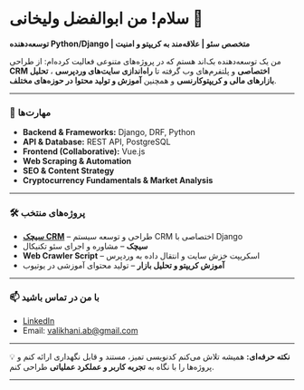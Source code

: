 

# سلام! من ابوالفضل ولیخانی 👋

**توسعه‌دهنده Python/Django | متخصص سئو | علاقه‌مند به کریپتو و امنیت**

من یک توسعه‌دهنده بک‌اند هستم که در پروژه‌های متنوعی فعالیت کرده‌ام: از طراحی **CRM اختصاصی** و پلتفرم‌های وب گرفته تا **راه‌اندازی سایت‌های وردپرسی** ، **تحلیل بازارهای مالی و کریپتوکارنسی** و همچنین **آموزش و تولید محتوا در حوزه‌های مختلف**.

---

### 🔧 مهارت‌ها

* **Backend & Frameworks:** Django, DRF, Python
* **API & Database:** REST API, PostgreSQL
* **Frontend (Collaborative):** Vue.js
* **Web Scraping & Automation**
* **SEO & Content Strategy**
* **Cryptocurrency Fundamentals & Market Analysis**

---

### 🛠 پروژه‌های منتخب

* **[سیچک CRM](https://sicheck.ir)** – طراحی و توسعه سیستم CRM اختصاصی با Django
* **سیچک** – مشاوره و اجرای سئو تکنیکال
* **Web Crawler Script** – اسکریپت خزش سایت و انتقال داده به وردپرس
* **آموزش کریپتو و تحلیل بازار** – تولید محتوای آموزشی در یوتیوب

---

### 📫 با من در تماس باشید

* [LinkedIn](https://linkedin.com/in/abolfazlvalikhani)
* Email: [valikhani.ab@gmail.com](mailto:valikhani.ab@gmail.com)

---

💡 **نکته حرفه‌ای:**
همیشه تلاش می‌کنم کدنویسی تمیز، مستند و قابل نگهداری ارائه کنم و پروژه‌ها را با نگاه به **تجربه کاربر و عملکرد عملیاتی** طراحی کنم.

---
